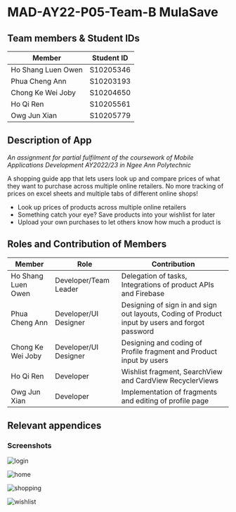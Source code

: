 # MAD-AY22-P05-Team-B MulaSave

## Team members & Student IDs
| Member  | Student ID |
| ------------- | ------------- |
| Ho Shang Luen Owen  | S10205346  |
| Phua Cheng Ann  | S10203193  |
| Chong Ke Wei Joby | S10204650 |
| Ho Qi Ren | S10205561 |
| Owg Jun Xian | S10205779 |

## Description of App
*An assignment for partial fulfilment of the coursework of Mobile Applications Development AY2022/23 in Ngee Ann Polytechnic*

A shopping guide app that lets users look up and compare prices of what they want to purchase across multiple online retailers. No more tracking of prices on excel sheets and multiple tabs of different online shops!

- Look up prices of products across multiple online retailers
- Something catch your eye? Save products into your wishlist for later
- Upload your own purchases to let others know how much a product is

## Roles and Contribution of Members
| Member  | Role | Contribution |
| ------------- | ------------- | ------------- |
| Ho Shang Luen Owen  | Developer/Team Leader | Delegation of tasks, Integrations of product APIs and Firebase |
| Phua Cheng Ann  | Developer/UI Designer  | Designing of sign in and sign out layouts, Coding of Product input by users and forgot password |
| Chong Ke Wei Joby | Developer/UI Designer | Designing and coding of Profile fragment and Product input by users|
| Ho Qi Ren | Developer | Wishlist fragment, SearchView and CardView RecyclerViews |
| Owg Jun Xian | Developer | Implementation of fragments and editing of profile page |


## Relevant appendices

### Screenshots
![login](https://user-images.githubusercontent.com/93632887/174599715-160faacc-4feb-4abb-8c21-34d30d8eaf98.png)

![home](https://user-images.githubusercontent.com/93632887/174599666-c1a9f7ad-ea64-4ccf-94ba-5fd361320416.png)

![shopping](https://user-images.githubusercontent.com/93632887/174599740-c806167d-6add-468d-b018-54288e88f8a6.png)

![wishlist](https://user-images.githubusercontent.com/93632887/174599747-a9f3b04a-4bbd-4eb9-9637-9fabcf8f3647.png)

